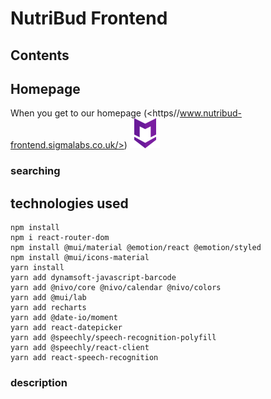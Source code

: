 # NutriBud Frontend

## Contents

## Homepage

When you get to our homepage (<https//www.nutribud-frontend.sigmalabs.co.uk/>)
![alt text](https://github.com/adam-p/markdown-here/raw/master/src/common/images/icon48.png "Logo Title Text 1")

### searching

## technologies used

```
npm install
npm i react-router-dom
npm install @mui/material @emotion/react @emotion/styled
npm install @mui/icons-material
yarn install
yarn add dynamsoft-javascript-barcode
yarn add @nivo/core @nivo/calendar @nivo/colors
yarn add @mui/lab
yarn add recharts
yarn add @date-io/moment
yarn add react-datepicker
yarn add @speechly/speech-recognition-polyfill
yarn add @speechly/react-client
yarn add react-speech-recognition
```

### description
